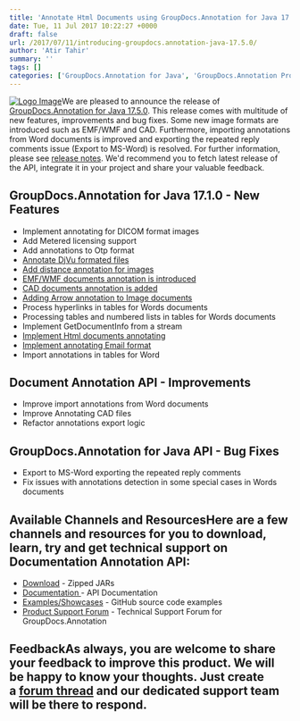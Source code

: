 ```yaml
---
title: 'Annotate Html Documents using GroupDocs.Annotation for Java 17.5.0'
date: Tue, 11 Jul 2017 10:22:27 +0000
draft: false
url: /2017/07/11/introducing-groupdocs.annotation-java-17.5.0/
author: 'Atir Tahir'
summary: ''
tags: []
categories: ['GroupDocs.Annotation for Java', 'GroupDocs.Annotation Product Family']
---
```


[![Logo Image](https://blog.groupdocs.com/wp-content/uploads/sites/4/2016/12/groupdocs-annotation-java.png)](http://www.groupdocs.com/products/annotation/java)We are pleased to announce the release of [GroupDocs.Annotation for Java 17.5.0](https://downloads.groupdocs.com/annotation/java). This release comes with multitude of new features, improvements and bug fixes. Some new image formats are introduced such as EMF/WMF and CAD. Furthermore, importing annotations from Word documents is improved and exporting the repeated reply comments issue (Export to MS-Word) is resolved. For further information, please see [release notes](https://docs.groupdocs.com/display/annotationjava/GroupDocs.Annotation+for+Java+17.5.0+Release+Notes). We'd recommend you to fetch latest release of the API, integrate it in your project and share your valuable feedback.

## GroupDocs.Annotation for Java 17.1.0 - New Features

*   Implement annotating for DICOM format images
*   Add Metered licensing support
*   Add annotations to Otp format
*   [Annotate DjVu formated files](https://docs.groupdocs.com/annotation/java)
*   [Add distance annotation for images](https://docs.groupdocs.com/annotation/java)
*   [EMF/WMF documents annotation is introduced](https://docs.groupdocs.com/annotation/java)
*   [CAD documents annotation is added](https://docs.groupdocs.com/annotation/java)
*   [Adding Arrow annotation to Image documents](https://docs.groupdocs.com/annotation/java)
*   Process hyperlinks in tables for Words documents
*   Processing tables and numbered lists in tables for Words documents
*   Implement GetDocumentInfo from a stream
*   [Implement Html documents annotating](https://docs.groupdocs.com/annotation/java)
*   [Implement annotating Email format](https://docs.groupdocs.com/annotation/java)
*   Import annotations in tables for Word

## Document Annotation API - Improvements

*   Improve import annotations from Word documents
*   Improve Annotating CAD files
*   Refactor annotations export logic

## GroupDocs.Annotation for Java API - Bug Fixes

*   Export to MS-Word exporting the repeated reply comments
*   Fix issues with annotations detection in some special cases in Words documents

## Available Channels and ResourcesHere are a few channels and resources for you to download, learn, try and get technical support on **Documentation Annotation API**:

*   [Download](http://www.groupdocs.com/downloads/annotation/java) - Zipped JARs
*   [Documentation ](https://docs.groupdocs.com/display/annotationjava/Home)\- API Documentation
*   [Examples/Showcases](https://github.com/groupdocs-annotation/GroupDocs.Annotation-for-java "examples,showcases") - GitHub source code examples
*   [Product Support Forum](http://groupdocs.com/Community/forums/groupdocs.annotation-product-family/5/showforum.aspx "Support forum") - Technical Support Forum for GroupDocs.Annotation

## FeedbackAs always, you are welcome to share your feedback to improve this product. We will be happy to know your thoughts. Just create a [forum thread](http://groupdocs.com/Community/forums/groupdocs.annotation-product-family/5/showforum.aspx) and our dedicated support team will be there to respond.




